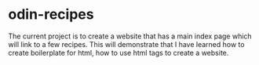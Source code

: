# odin-recipes
The current project is to create a website that has a main index page which will link to a few recipes. This will demonstrate that I have learned how to create boilerplate for html, how to use html tags to create a website.
